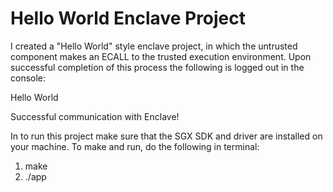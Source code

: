 # Hello World Enclave Project
I created a "Hello World" style enclave project, in which the untrusted component makes an ECALL to the trusted execution environment. Upon successful completion of this process the following is logged out in the console:

Hello World

Successful communication with Enclave!

In to run this project make sure that the SGX SDK and driver are installed on your machine. To make and run, do the following in terminal:

1. make
2. ./app
